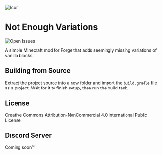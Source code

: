 ![Icon](https://media.forgecdn.net/avatars/thumbnails/507/343/64/64/637827253594971481.png)

# Not Enough Variations
![Open Issues](https://img.shields.io/github/issues/elephant1214/NotEnoughVariations)

A simple Minecraft mod for Forge that adds seemingly missing variations of vanilla blocks

## Building from Source
Extract the project source into a new folder and import the `build.gradle` file as a project. Wait for it to finish setup, then run the build task.

## License
Creative Commons Attribution-NonCommercial 4.0 International Public License

## Discord Server
Coming soon:tm:
